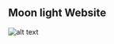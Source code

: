 ## Moon light Website

![alt text]([http://url/to/img.png](https://github.com/bhataasim1/Bhat-Designs/blob/main/Moon%20Light%20Website/images/Demo.PNG))
